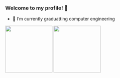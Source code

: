 ### Welcome to my profile! 👋

- 🌱 I’m currently graduatting computer engineering

<div>
<img height="150em" src="https://github-readme-stats.vercel.app/api?username=Joaohnt27&show_icons=true&theme=tokyonight"/>
<img height="150em" src="https://github-readme-stats.vercel.app/api/top-langs/?username=Joaohnt27&layout=compact&langs_count=16&theme=tokyonight"/>
</div>

<!--
**Joaohnt27/Joaohnt27** is a ✨ _special_ ✨ repository because its `README.md` (this file) appears on your GitHub profile.

Here are some ideas to get you started:

- 🔭 I’m currently working on ...
- 🌱 I’m currently learning ...
- 👯 I’m looking to collaborate on ...
- 🤔 I’m looking for help with ...
- 💬 Ask me about ...
- 📫 How to reach me: ...
- 😄 Pronouns: ...
- ⚡ Fun fact: ...
-->
